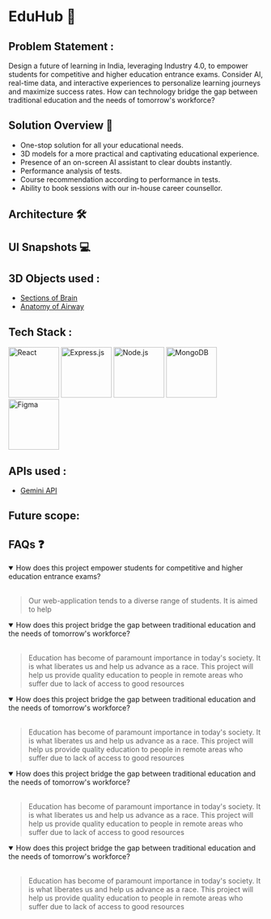 # EduHub :pushpin:
## Problem Statement :
Design a future of learning in India, leveraging Industry 4.0, to empower students for competitive and higher education entrance exams. Consider AI, real-time data, and interactive experiences to personalize learning journeys and maximize success rates. How can technology bridge the gap between traditional education and the needs of tomorrow's workforce?

## Solution Overview :memo:
* One-stop solution for all your educational needs.
* 3D models for a more practical and captivating educational experience.
* Presence of an on-screen AI assistant to clear doubts instantly.
* Performance analysis of tests.
* Course recommendation according to performance in tests.
* Ability to book sessions with our in-house career counsellor.

## Architecture :hammer_and_wrench:

## UI Snapshots :computer:

## 3D Objects used :
* <a href="https://sketchfab.com/models/24ec03412dd8432bb0d3e750a72608e0/embed">Sections of Brain</a>
* <a href="https://sketchfab.com/models/ad7d7e16b98f421db0cda79f265fcc8d/embed">Anatomy of Airway</a>

## Tech Stack :
<img src="https://user-images.githubusercontent.com/25181517/183897015-94a058a6-b86e-4e42-a37f-bf92061753e5.png" alt="React" width="100"> <img src="https://user-images.githubusercontent.com/25181517/183859966-a3462d8d-1bc7-4880-b353-e2cbed900ed6.png" alt="Express.js" width="100"> <img src="https://user-images.githubusercontent.com/25181517/183568594-85e280a7-0d7e-4d1a-9028-c8c2209e073c.png" alt="Node.js" width="100"> <img src="https://user-images.githubusercontent.com/25181517/182884177-d48a8579-2cd0-447a-b9a6-ffc7cb02560e.png" alt="MongoDB" width="100"> <img src="https://user-images.githubusercontent.com/25181517/189715289-df3ee512-6eca-463f-a0f4-c10d94a06b2f.png" alt="Figma" width="100">

## APIs used :
* <a href="https://ai.google.dev/">Gemini API</a>

## Future scope:

## FAQs :question:
<details open>
  <summary>How does this project empower students for competitive and higher education entrance exams?</summary><br>
  <blockquote>Our web-application tends to a diverse range of students. It is aimed to help</blockquote>
</details>
<details open>
  <summary>How does this project bridge the gap between traditional education and the needs of tomorrow's workforce?</summary><br>
  <blockquote>Education has become of paramount importance in today's society. It is what liberates us and help us advance as a race. This project will help us provide quality education to people in remote areas who suffer due to lack of access to good resources</blockquote>
</details>
<details open>
  <summary>How does this project bridge the gap between traditional education and the needs of tomorrow's workforce?</summary><br>
  <blockquote>Education has become of paramount importance in today's society. It is what liberates us and help us advance as a race. This project will help us provide quality education to people in remote areas who suffer due to lack of access to good resources</blockquote>
</details>
<details open>
  <summary>How does this project bridge the gap between traditional education and the needs of tomorrow's workforce?</summary><br>
  <blockquote>Education has become of paramount importance in today's society. It is what liberates us and help us advance as a race. This project will help us provide quality education to people in remote areas who suffer due to lack of access to good resources</blockquote>
</details>
<details open>
  <summary>How does this project bridge the gap between traditional education and the needs of tomorrow's workforce?</summary><br>
  <blockquote>Education has become of paramount importance in today's society. It is what liberates us and help us advance as a race. This project will help us provide quality education to people in remote areas who suffer due to lack of access to good resources</blockquote>
</details>

